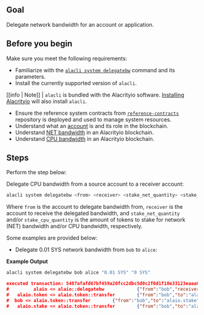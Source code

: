 ## Goal

Delegate network bandwidth for an account or application.

## Before you begin

Make sure you meet the following requirements:

- Familiarize with the [`alacli system delegatebw`](../03_command-reference/system/system-delegatebw.md) command and its parameters.
- Install the currently supported version of `alacli`.

[[info | Note]]
| `alacli` is bundled with the Alacrityio software. [Installing Alacrityio](../../00_install/index.md) will also install `alacli`.

- Ensure the reference system contracts from [`reference-contracts`](https://github.com/AlacrityioIO/reference-contracts) repository is deployed and used to manage system resources.
- Understand what an [account](/glossary.md#account) is and its role in the blockchain.
- Understand [NET bandwidth](/glossary.md#net) in an Alacrityio blockchain.
- Understand [CPU bandwidth](/glossary.md#cpu) in an Alacrityio blockchain.

## Steps

Perform the step below:

Delegate CPU bandwidth from a source account to a receiver account:

```sh
alacli system delegatebw <from> <receiver> <stake_net_quantity> <stake_cpu_quantity>
```

Where `from` is the account to delegate bandwidth from, `receiver` is the account to receive the delegated bandwidth, and `stake_net_quantity` and/or `stake_cpu_quantity` is the amount of tokens to stake for network (NET) bandwidth and/or CPU bandwidth, respectively.

Some examples are provided below:

- Delegate 0.01 SYS network bandwidth from `bob` to `alice`:

**Example Output**

```sh
alacli system delegatebw bob alice "0.01 SYS" "0 SYS"
```

```json
executed transaction: 5487afafd67bf459a20fcc2dbc5d0c2f0d1f10e33123eaaa07088046fd18e3ae  192 bytes  503 us
#         alaio <= alaio::delegatebw            {"from":"bob","receiver":"alice","stake_net_quantity":"0.0100 SYS","stake_cpu_quantity":"0.0000 SYS"...
#   alaio.token <= alaio.token::transfer        {"from":"bob","to":"alaio.stake","quantity":"0.0010 SYS","memo":"stake bandwidth"}
#  bob <= alaio.token::transfer        {"from":"bob","to":"alaio.stake","quantity":"0.0010 SYS","memo":"stake bandwidth"}
#   alaio.stake <= alaio.token::transfer        {"from":"bob","to":"alaio.stake","quantity":"0.0010 SYS","memo":"stake bandwidth"}
```
